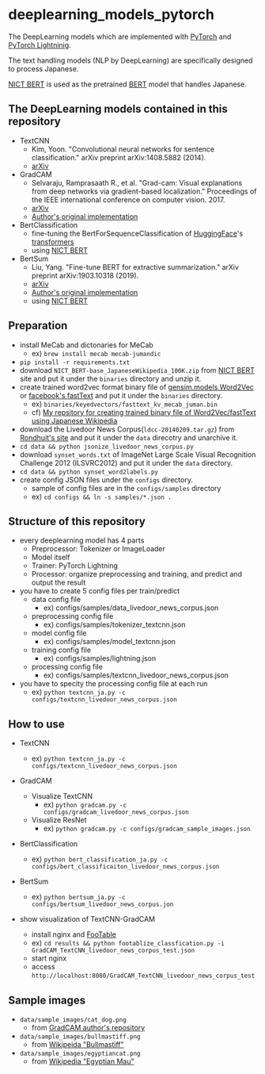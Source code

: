 # deeplearning_models_pytorch

The DeepLearning models which are implemented with [PyTorch](https://pytorch.org/)
and [PyTorch Lightninig](https://github.com/PyTorchLightning/pytorch-lightning).

The text handling models (NLP by DeepLearning) are specifically designed to process Japanese.

[NICT BERT](https://alaginrc.nict.go.jp/nict-bert/index.html) is used as
the pretrained [BERT](https://arxiv.org/abs/1810.04805) model that handles Japanese.

## The DeepLearning models contained in this repository

- TextCNN
    - Kim, Yoon. "Convolutional neural networks for sentence classification." arXiv preprint arXiv:1408.5882 (2014).
    - [arXiv](https://arxiv.org/abs/1408.5882)
- GradCAM
    - Selvaraju, Ramprasaath R., et al. "Grad-cam: Visual explanations from deep networks via gradient-based localization." Proceedings of the IEEE international conference on computer vision. 2017.
    - [arXiv](https://arxiv.org/abs/1609.02391)
    - [Author's original implementation](https://github.com/ramprs/grad-cam)
- BertClassification
    - fine-tuning the BertForSequenceClassification of [HuggingFace](https://huggingface.co/)'s [transformers](https://huggingface.co/transformers/index.html)
    - using [NICT BERT](https://alaginrc.nict.go.jp/nict-bert/index.html)
- BertSum
    - Liu, Yang. "Fine-tune BERT for extractive summarization." arXiv preprint arXiv:1903.10318 (2019).
    - [arXiv](https://arxiv.org/abs/1903.10318)
    - [Author's original implementation](https://github.com/nlpyang/BertSum)
    - using [NICT BERT](https://alaginrc.nict.go.jp/nict-bert/index.html)

## Preparation

- install MeCab and dictonaries for MeCab
    - ex) `brew install mecab mecab-jumandic`
- `pip install -r requirements.txt`
- download `NICT_BERT-base_JapaneseWikipedia_100K.zip` from [NICT BERT](https://alaginrc.nict.go.jp/nict-bert/index.html) site and put it under the `binaries` directory and unzip it.
- create trained word2vec format binary file of [gensim.models.Word2Vec](https://radimrehurek.com/gensim/models/word2vec.html) or [facebook's fastText](https://github.com/facebookresearch/fastText) and put it under the `binaries` directory.
    - ex) `binaries/keyedvectors/fasttext_kv_mecab_juman.bin`
    - cf) [My repsitory for creating trained binary file of Word2Vec/fastText using Japanese Wikipedia](https://github.com/tetutaro/word_embed_binary_jawiki)
- download the Livedoor News Corpus(`ldcc-20140209.tar.gz`) from [Rondhuit's site](http://www.rondhuit.com/download.html#ldcc) and put it under the `data` direcotry and unarchive it.
- `cd data && python jsonize_livedoor_news_corpus.py`
- download `synset_words.txt` of ImageNet Large Scale Visual Recognition Challenge 2012 (ILSVRC2012) and put it under the `data` directory.
- `cd data && python synset_word2labels.py`
- create config JSON files under the `configs` directory.
    - sample of config files are in the `configs/samples` directory
    - ex) `cd configs && ln -s samples/*.json .`

## Structure of this repository

- every deeplearning model has 4 parts
    - Preprocessor: Tokenizer or ImageLoader
    - Model itself
    - Trainer: PyTorch Lightning
    - Processor: organize preprocessing and training, and predict and output the result
- you have to create 5 config files per train/predict
    - data config file
        - ex) configs/samples/data_livedoor_news_corpus.json
    - preprocessing config file
        - ex) configs/samples/tokenizer_textcnn.json
    - model config file
        - ex) configs/samples/model_textcnn.json
    - training config file
        - ex) configs/samples/lightning.json
    - processing config file
        - ex) configs/samples/textcnn_livedoor_news_corpus.json
- you have to specity the processing config file at each run
    - ex) `python textcnn_ja.py -c configs/textcnn_livedoor_news_corpus.json`

## How to use

- TextCNN
    - ex) `python textcnn_ja.py -c configs/textcnn_livedoor_news_corpus.json`
- GradCAM
    - Visualize TextCNN
        - ex) `python gradcam.py -c configs/gradcam_livedoor_news_corpus.json`
    - Visualize ResNet
        - ex) `python gradcam.py -c configs/gradcam_sample_images.json`
- BertClassification
    - ex) `python bert_classification_ja.py -c configs/bert_classificaiton_livedoor_news_corpus.json`
- BertSum
    - ex) `python bertsum_ja.py -c configs/bertsum_livedoor_news_corpus.jon`

- show visualization of TextCNN-GradCAM
    - install nginx and [FooTable](https://fooplugins.github.io/FooTable/)
    - ex) `cd results && python footablize_classfication.py -i GradCAM_TextCNN_livedoor_news_corpus_test.json`
    - start nginx
    - access `http://localhost:8080/GradCAM_TextCNN_livedoor_news_corpus_test`

## Sample images

- `data/sample_images/cat_dog.png`
    - from [GradCAM author's repository](https://github.com/ramprs/grad-cam/blob/master/images/cat_dog.jpg)
- `data/sample_images/bullmastiff.png`
    - from [Wikipeida "Bullmastiff"](https://ja.wikipedia.org/wiki/%E3%83%96%E3%83%AB%E3%83%9E%E3%82%B9%E3%83%86%E3%82%A3%E3%83%95)
- `data/sample_images/egyptiancat.png`
    - from [Wikipedia "Egyptian Mau"](https://en.wikipedia.org/wiki/Egyptian_Mau)
